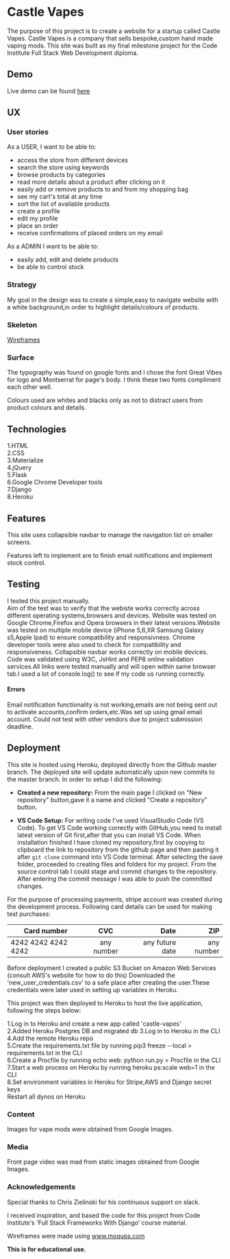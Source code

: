 # Castle Vapes

The purpose of this project is to create a website for a startup called Castle Vapes.
Castle Vapes is a company that sells bespoke,custom hand made vaping mods.
This site was built as my final milestone project for the Code Institute Full Stack Web Development diploma. 
## Demo

Live demo can be found [here](https://castle-vapes.herokuapp.com/)

## UX

### User stories
As a USER, I want to be able to:
- access the store from different devices
- search the store using keywords
- browse products by categories
- read more details about a product after clicking on it
- easily add or remove products to and from my shopping bag
- see my cart's total at any time 
- sort the list of available products
- create a profile
- edit my profile
- place an order
- receive confirmations of placed orders on my email

As a ADMIN I want to be able to:
- easily add, edit and delete products
- be able to control stock

### Strategy

My goal in the design was to create a simple,easy to navigate website with a white background,in order to highlight details/colours of products. 


### Skeleton
[Wireframes](https://github.com/misza80/CI_project4_CastleVapes/tree/master/Wireframes) 


### Surface
The typography was found on google fonts and I chose the font Great Vibes for logo and Montserrat for page's body.
I think these two fonts compliment each other well.
 
Colours used are whites and blacks only as not to distract users from product colours and details.
## Technologies

1.HTML\
2.CSS\
3.Materialize\
4.jQuery\
5.Flask\
6.Google Chrome Developer tools \
7.Django \
8.Heroku

## Features
This site uses collapsible navbar to manage the navigation list on smaller screens.


Features left to implement are to finish email notifications and implement stock control.
## Testing
I tested this project manually. \
Aim of the test was to verify that the webiste works correctly across different operating systems,browsers and devices.
Website was tested on Google Chrome,Firefox and Opera browsers in their latest versions.Website was tested on multiple mobile device (iPhone 5,6,XR Samsung Galaxy s5,Apple Ipad) to ensure compatibility and responsivness.
Chrome developer tools were also used to check for compatibility and responsiveness.
Collapsible navbar works correctly on mobile devices. 
Code was validated using W3C, JsHint and PEP8 online validation services.All links were tested manually and will open within same browser tab.I used a lot of console.log() to see if my code us running correctly.
#### Errors

Email notification functionality is not working,emails are not being sent out to activate accounts,confirm orders,etc.Was set up using gmail email account. Could not test with other vendors due to project submission deadline.

## Deployment

This site is hosted using Heroku, deployed directly from the Github master branch. The deployed site will update automatically upon new commits to the master branch.
In order to setup I did the following:

- **Created a new repository:**
  From the main page I clicked on "New repository" button,gave it a name and clicked "Create a repository" button.


- **VS Code Setup:**
  For writing code I've used VisualStudio Code (VS Code).
  To get VS Code working correctly with GitHub,you need to install latest version of Git first,after that you can install VS Code.
  When installation finished I have cloned my repository,first by copying to clipboard the link to repository from the github page and then pasting it after `git clone` command into VS Code terminal.
  After selecting the save folder, proceeded to creating files and folders for my project.
  From the source control tab I could stage and commit changes to the repository.
  After entering the commit message I was able to push the committed changes.
  
For the purpose of processing payments, stripe account was created during the development process.
Following card details can be used for making test purchases:

| Card number      | CVC        | Date   |ZIP|
| -----------------|:------------:| ------:|---:|
| 4242 4242 4242 4242   | any number | any future date |any number|

Before deployment I created a public S3 Bucket on Amazon Web Services (consult AWS's website for how to do this)
Downloaded the 'new_user_credentials.csv' to a safe place after creating the user.These credentials were later used in setting up variables in Heroku.

This project was then deployed to Heroku to host the live application, following the steps below:

1.Log in to Heroku and create a new app called 'castle-vapes'\
2.Added Heroku Postgres DB and migrated db 
3.Log in to Heroku in the CLI\
4.Add the remote Heroku repo\
5.Create the requirements.txt file by running pip3 freeze --local > requirements.txt in the CLI\
6.Create a Procfile by running echo web: python run.py > Procfile in the CLI\
7.Start a web process on Heroku by running heroku ps:scale web=1 in the CLI\
8.Set environment variables in Heroku for Stripe,AWS and Django secret keys\
Restart all dynos on Heroku


### Content

Images for vape mods were obtained from Google Images.

### Media

Front page video was mad from static images obtained from Google Images.

### Acknowledgements

Special thanks to Chris Zielinski for his continuous support on slack.

I received inspiration, and based the code for this project from Code Institute's 'Full Stack Frameworks With Django' course material.

Wireframes were made using www.moqups.com
 

**This is for educational use.**
